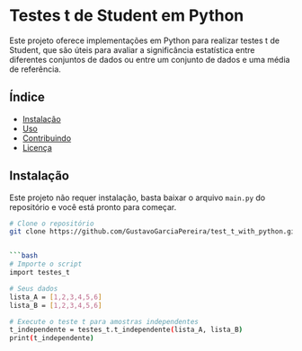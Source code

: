 # Testes t de Student em Python

Este projeto oferece implementações em Python para realizar testes t de Student, que são úteis para avaliar a significância estatística entre diferentes conjuntos de dados ou entre um conjunto de dados e uma média de referência.

## Índice

- [Instalação](#instalação)
- [Uso](#uso)
- [Contribuindo](#contribuindo)
- [Licença](#licença)

## Instalação

Este projeto não requer instalação, basta baixar o arquivo `main.py` do repositório e você está pronto para começar.

```bash
# Clone o repositório
git clone https://github.com/GustavoGarciaPereira/test_t_with_python.git


```bash
# Importe o script
import testes_t

# Seus dados
lista_A = [1,2,3,4,5,6]
lista_B = [1,2,3,4,5,6]

# Execute o teste t para amostras independentes
t_independente = testes_t.t_independente(lista_A, lista_B)
print(t_independente)
```



